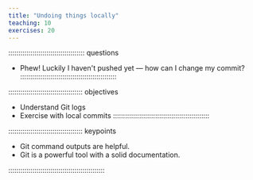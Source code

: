 ```yaml
---
title: "Undoing things locally"
teaching: 10
exercises: 20
---
```


:::::::::::::::::::::::::::::::::::::: questions

- Phew! Luckily I haven't pushed yet — how can I change my commit?
::::::::::::::::::::::::::::::::::::::::::::::::

::::::::::::::::::::::::::::::::::::: objectives

- Understand Git logs
- Exercise with local commits
::::::::::::::::::::::::::::::::::::::::::::::::





::::::::::::::::::::::::::::::::::::: keypoints 

- Git command outputs are helpful.
- Git is a powerful tool with a solid documentation.

::::::::::::::::::::::::::::::::::::::::::::::::